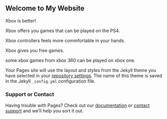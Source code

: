 ## Welcome to My Website

Xbox is better!

Xbox offers you games that can be played on the PS4.

Xbox controllers feels more commfortable in your hands.

Xbox gives you free games.

some xbox games from xbox 360 can be played on xbox one.


Your Pages site will use the layout and styles from the Jekyll theme you have selected in your [repository settings](https://github.com/TatoMEstuardo/index.html/settings). The name of this theme is saved in the Jekyll `_config.yml` configuration file.

### Support or Contact

Having trouble with Pages? Check out our [documentation](https://help.github.com/categories/github-pages-basics/) or [contact support](https://github.com/contact) and we’ll help you sort it out.
